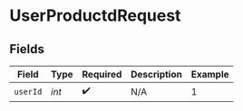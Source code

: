 # UserProductdRequest


## Fields

| Field              | Type               | Required           | Description        | Example            |
| ------------------ | ------------------ | ------------------ | ------------------ | ------------------ |
| `userId`           | *int*              | :heavy_check_mark: | N/A                | 1                  |
